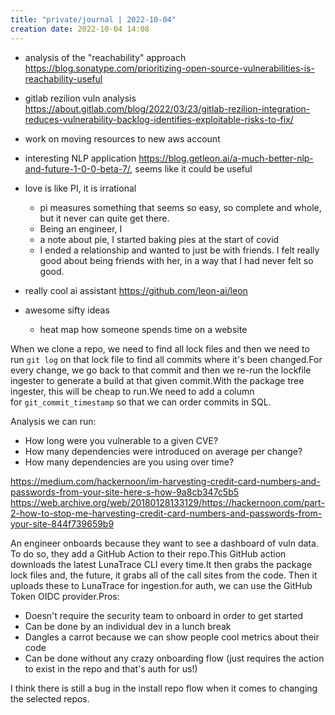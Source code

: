```yaml
---
title: "private/journal | 2022-10-04"
creation date: 2022-10-04 14:08
---
```


- analysis of the "reachability" approach https://blog.sonatype.com/prioritizing-open-source-vulnerabilities-is-reachability-useful 
- gitlab rezilion vuln analysis https://about.gitlab.com/blog/2022/03/23/gitlab-rezilion-integration-reduces-vulnerability-backlog-identifies-exploitable-risks-to-fix/
- work on moving resources to new aws account
- interesting NLP application https://blog.getleon.ai/a-much-better-nlp-and-future-1-0-0-beta-7/, seems like it could be useful 
- love is like PI, it is irrational
	- pi measures something that seems so easy, so complete and whole, but it never can quite get there. 
	- Being an engineer, I 
	- a note about pie, I started baking pies at the start of covid
	- I ended a relationship and wanted to just be with friends. I felt really good about being friends with her, in a way that I had never felt so good. 
- really cool ai assistant https://github.com/leon-ai/leon

- awesome sifty ideas
	- heat map how someone spends time on a website

When we clone a repo, we need to find all lock files and then we need to run `git log` on that lock file to find all commits where it's been changed.For every change, we go back to that commit and then we re-run the lockfile ingester to generate a build at that given commit.With the package tree ingester, this will be cheap to run.We need to add a column for `git_commit_timestamp` so that we can order commits in SQL.

Analysis we can run:  

-   How long were you vulnerable to a given CVE?
-   How many dependencies were introduced on average per change?
-   How many dependencies are you using over time?

https://medium.com/hackernoon/im-harvesting-credit-card-numbers-and-passwords-from-your-site-here-s-how-9a8cb347c5b5
https://web.archive.org/web/20180128133129/https://hackernoon.com/part-2-how-to-stop-me-harvesting-credit-card-numbers-and-passwords-from-your-site-844f739659b9

An engineer onboards because they want to see a dashboard of vuln data. To do so, they add a GitHub Action to their repo.This GitHub action downloads the latest LunaTrace CLI every time.It then grabs the package lock files and, the future, it grabs all of the call sites from the code. Then it uploads these to LunaTrace for ingestion.for auth, we can use the GitHub Token OIDC provider.Pros:  

-   Doesn't require the security team to onboard in order to get started
-   Can be done by an individual dev in a lunch break
-   Dangles a carrot because we can show people cool metrics about their code
-   Can be done without any crazy onboarding flow (just requires the action to exist in the repo and that's auth for us!)

I think there is still a bug in the install repo flow when it comes to changing the selected repos. 